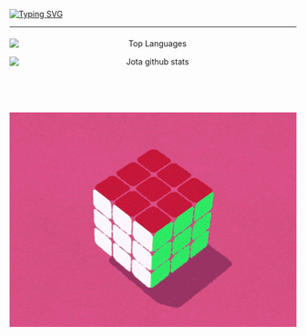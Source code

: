 [![Typing SVG](https://readme-typing-svg.herokuapp.com/?color=A4A3D7&size=35&center=true&vCenter=true&width=1000&lines=Hello,+my+name+is+João+Antonio!;I'm+a+Computer+Science+Student.;Be+Welcome!+:%29)](https://git.io/typing-svg)

---

<div style="display: flex; flex-wrap: wrap; justify-content: center; align-items: center; gap: 20px; margin: 20px auto; max-width: 1000px;">

  <div style="flex: 2; min-width: 300px; text-align: center; display: flex; flex-direction: column; gap: 15px;">
    <img  
      src="https://github-readme-stats.vercel.app/api/top-langs/?username=jota-atn&layout=compact&hide_border=true&title_color=d4d3d7&text_color=efe1e4&bg_color=0d1117"
      style="width: 100%; height: auto;" 
      alt="Top Languages" />
    <img 
      src="https://github-readme-stats.vercel.app/api?username=jota-atn&show_icons=true&count_private=true&hide_border=true&title_color=d4d3d7&icon_color=343357&text_color=efe1e4&bg_color=0d1117" 
      style="width: 100%; height: auto;" 
      alt="Jota github stats" /> 
  </div>

  <div style="flex: 1; min-width: 250px; display: flex; justify-content: center; align-items: center;">
    <img
      src="https://github.com/jota-atn/jota-atn/blob/main/images/rubik-gif.gif?raw=true"
      height="500"
      style="object-fit: contain;"  
      alt="Rubik Cube GIF" />
  </div>

</div>

